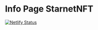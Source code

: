 # Info Page StarnetNFT

[![Netlify Status](https://api.netlify.com/api/v1/badges/e3450069-19a2-4960-8b60-016531d2760b/deploy-status)](https://app.netlify.com/sites/info-starnetnft/deploys)
